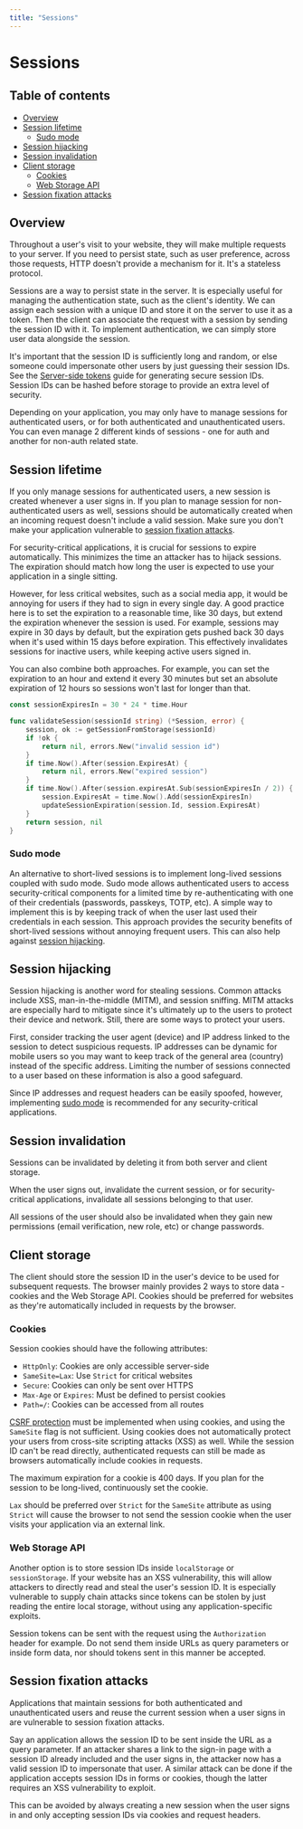 ```yaml
---
title: "Sessions"
---
```


# Sessions

## Table of contents

-   [Overview](#overview)
-   [Session lifetime](#session-lifetime)
    -   [Sudo mode](#sudo-mode)
-   [Session hijacking](#session-hijacking)
-   [Session invalidation](#session-invalidation)
-   [Client storage](#client-storage)
    -   [Cookies](#cookies)
    -   [Web Storage API](#web-storage-api)
-   [Session fixation attacks](#session-fixation-attacks)

## Overview

Throughout a user's visit to your website, they will make multiple requests to your server. If you need to persist state, such as user preference, across those requests, HTTP doesn't provide a mechanism for it. It's a stateless protocol.

Sessions are a way to persist state in the server. It is especially useful for managing the authentication state, such as the client's identity. We can assign each session with a unique ID and store it on the server to use it as a token. Then the client can associate the request with a session by sending the session ID with it. To implement authentication, we can simply store user data alongside the session.

It's important that the session ID is sufficiently long and random, or else someone could impersonate other users by just guessing their session IDs. See the [Server-side tokens](/server-side-tokens) guide for generating secure session IDs. Session IDs can be hashed before storage to provide an extra level of security.

Depending on your application, you may only have to manage sessions for authenticated users, or for both authenticated and unauthenticated users. You can even manage 2 different kinds of sessions - one for auth and another for non-auth related state.

## Session lifetime

If you only manage sessions for authenticated users, a new session is created whenever a user signs in. If you plan to manage session for non-authenticated users as well, sessions should be automatically created when an incoming request doesn't include a valid session. Make sure you don't make your application vulnerable to [session fixation attacks](#session-fixation-attacks).

For security-critical applications, it is crucial for sessions to expire automatically. This minimizes the time an attacker has to hijack sessions. The expiration should match how long the user is expected to use your application in a single sitting.

However, for less critical websites, such as a social media app, it would be annoying for users if they had to sign in every single day. A good practice here is to set the expiration to a reasonable time, like 30 days, but extend the expiration whenever the session is used. For example, sessions may expire in 30 days by default, but the expiration gets pushed back 30 days when it's used within 15 days before expiration. This effectively invalidates sessions for inactive users, while keeping active users signed in.

You can also combine both approaches. For example, you can set the expiration to an hour and extend it every 30 minutes but set an absolute expiration of 12 hours so sessions won't last for longer than that.

```go
const sessionExpiresIn = 30 * 24 * time.Hour

func validateSession(sessionId string) (*Session, error) {
	session, ok := getSessionFromStorage(sessionId)
	if !ok {
		return nil, errors.New("invalid session id")
	}
	if time.Now().After(session.ExpiresAt) {
		return nil, errors.New("expired session")
	}
	if time.Now().After(session.expiresAt.Sub(sessionExpiresIn / 2)) {
		session.ExpiresAt = time.Now().Add(sessionExpiresIn)
		updateSessionExpiration(session.Id, session.ExpiresAt)
	}
	return session, nil
}
```

### Sudo mode

An alternative to short-lived sessions is to implement long-lived sessions coupled with sudo mode. Sudo mode allows authenticated users to access security-critical components for a limited time by re-authenticating with one of their credentials (passwords, passkeys, TOTP, etc). A simple way to implement this is by keeping track of when the user last used their credentials in each session. This approach provides the security benefits of short-lived sessions without annoying frequent users. This can also help against [session hijacking](#session-hijacking).

## Session hijacking

Session hijacking is another word for stealing sessions. Common attacks include XSS, man-in-the-middle (MITM), and session sniffing. MITM attacks are especially hard to mitigate since it's ultimately up to the users to protect their device and network. Still, there are some ways to protect your users.

First, consider tracking the user agent (device) and IP address linked to the session to detect suspicious requests. IP addresses can be dynamic for mobile users so you may want to keep track of the general area (country) instead of the specific address. Limiting the number of sessions connected to a user based on these information is also a good safeguard.

Since IP addresses and request headers can be easily spoofed, however, implementing [sudo mode](#sudo-mode) is recommended for any security-critical applications.

## Session invalidation

Sessions can be invalidated by deleting it from both server and client storage.

When the user signs out, invalidate the current session, or for security-critical applications, invalidate all sessions belonging to that user.

All sessions of the user should also be invalidated when they gain new permissions (email verification, new role, etc) or change passwords.

## Client storage

The client should store the session ID in the user's device to be used for subsequent requests. The browser mainly provides 2 ways to store data - cookies and the Web Storage API. Cookies should be preferred for websites as they're automatically included in requests by the browser.

### Cookies

Session cookies should have the following attributes:

-   `HttpOnly`: Cookies are only accessible server-side
-   `SameSite=Lax`: Use `Strict` for critical websites
-   `Secure`: Cookies can only be sent over HTTPS
-   `Max-Age` or `Expires`: Must be defined to persist cookies
-   `Path=/`: Cookies can be accessed from all routes

[CSRF protection](/csrf) must be implemented when using cookies, and using the `SameSite` flag is not sufficient. Using cookies does not automatically protect your users from cross-site scripting attacks (XSS) as well. While the session ID can't be read directly, authenticated requests can still be made as browsers automatically include cookies in requests.

The maximum expiration for a cookie is 400 days. If you plan for the session to be long-lived, continuously set the cookie.

`Lax` should be preferred over `Strict` for the `SameSite` attribute as using `Strict` will cause the browser to not send the session cookie when the user visits your application via an external link.

### Web Storage API

Another option is to store session IDs inside `localStorage` or `sessionStorage`. If your website has an XSS vulnerability, this will allow attackers to directly read and steal the user's session ID. It is especially vulnerable to supply chain attacks since tokens can be stolen by just reading the entire local storage, without using any application-specific exploits.

Session tokens can be sent with the request using the `Authorization` header for example. Do not send them inside URLs as query parameters or inside form data, nor should tokens sent in this manner be accepted.

## Session fixation attacks

Applications that maintain sessions for both authenticated and unauthenticated users and reuse the current session when a user signs in are vulnerable to session fixation attacks.

Say an application allows the session ID to be sent inside the URL as a query parameter. If an attacker shares a link to the sign-in page with a session ID already included and the user signs in, the attacker now has a valid session ID to impersonate that user. A similar attack can be done if the application accepts session IDs in forms or cookies, though the latter requires an XSS vulnerability to exploit.

This can be avoided by always creating a new session when the user signs in and only accepting session IDs via cookies and request headers.
